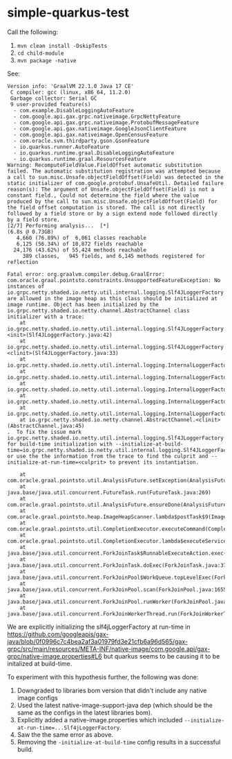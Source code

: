 # simple-quarkus-test

Call the following:

1) `mvn clean install -DskipTests`
2) `cd child-module`
3) `mvn package -native`

See:
```
Version info: 'GraalVM 22.1.0 Java 17 CE'
 C compiler: gcc (linux, x86_64, 11.2.0)
 Garbage collector: Serial GC
 9 user-provided feature(s)
  - com.example.DisableLoggingAutoFeature
  - com.google.api.gax.grpc.nativeimage.GrpcNettyFeature
  - com.google.api.gax.grpc.nativeimage.ProtobufMessageFeature
  - com.google.api.gax.nativeimage.GoogleJsonClientFeature
  - com.google.api.gax.nativeimage.OpenCensusFeature
  - com.oracle.svm.thirdparty.gson.GsonFeature
  - io.quarkus.runner.AutoFeature
  - io.quarkus.runtime.graal.DisableLoggingAutoFeature
  - io.quarkus.runtime.graal.ResourcesFeature
Warning: RecomputeFieldValue.FieldOffset automatic substitution failed. The automatic substitution registration was attempted because a call to sun.misc.Unsafe.objectFieldOffset(Field) was detected in the static initializer of com.google.protobuf.UnsafeUtil. Detailed failure reason(s): The argument of Unsafe.objectFieldOffset(Field) is not a constant field., Could not determine the field where the value produced by the call to sun.misc.Unsafe.objectFieldOffset(Field) for the field offset computation is stored. The call is not directly followed by a field store or by a sign extend node followed directly by a field store. 
[2/7] Performing analysis...  [*]                                                                        (6.8s @ 0.73GB)
   4,660 (76.89%) of  6,061 classes reachable
   6,125 (56.34%) of 10,872 fields reachable
  24,176 (43.62%) of 55,424 methods reachable
     389 classes,   945 fields, and 6,145 methods registered for reflection

Fatal error: org.graalvm.compiler.debug.GraalError: com.oracle.graal.pointsto.constraints.UnsupportedFeatureException: No instances of io.grpc.netty.shaded.io.netty.util.internal.logging.Slf4JLoggerFactory are allowed in the image heap as this class should be initialized at image runtime. Object has been initialized by the io.grpc.netty.shaded.io.netty.channel.AbstractChannel class initializer with a trace: 
 	at io.grpc.netty.shaded.io.netty.util.internal.logging.Slf4JLoggerFactory.<init>(Slf4JLoggerFactory.java:42)
	at io.grpc.netty.shaded.io.netty.util.internal.logging.Slf4JLoggerFactory.<clinit>(Slf4JLoggerFactory.java:33)
	at io.grpc.netty.shaded.io.netty.util.internal.logging.InternalLoggerFactory.useSlf4JLoggerFactory(InternalLoggerFactory.java:62)
	at io.grpc.netty.shaded.io.netty.util.internal.logging.InternalLoggerFactory.newDefaultFactory(InternalLoggerFactory.java:42)
	at io.grpc.netty.shaded.io.netty.util.internal.logging.InternalLoggerFactory.getDefaultFactory(InternalLoggerFactory.java:111)
	at io.grpc.netty.shaded.io.netty.util.internal.logging.InternalLoggerFactory.getInstance(InternalLoggerFactory.java:134)
	at io.grpc.netty.shaded.io.netty.util.internal.logging.InternalLoggerFactory.getInstance(InternalLoggerFactory.java:127)
	at io.grpc.netty.shaded.io.netty.channel.AbstractChannel.<clinit>(AbstractChannel.java:45)
.  To fix the issue mark io.grpc.netty.shaded.io.netty.util.internal.logging.Slf4JLoggerFactory for build-time initialization with --initialize-at-build-time=io.grpc.netty.shaded.io.netty.util.internal.logging.Slf4JLoggerFactory or use the the information from the trace to find the culprit and --initialize-at-run-time=<culprit> to prevent its instantiation.

	at com.oracle.graal.pointsto.util.AnalysisFuture.setException(AnalysisFuture.java:49)
	at java.base/java.util.concurrent.FutureTask.run(FutureTask.java:269)
	at com.oracle.graal.pointsto.util.AnalysisFuture.ensureDone(AnalysisFuture.java:63)
	at com.oracle.graal.pointsto.heap.ImageHeapScanner.lambda$postTask$9(ImageHeapScanner.java:611)
	at com.oracle.graal.pointsto.util.CompletionExecutor.executeCommand(CompletionExecutor.java:193)
	at com.oracle.graal.pointsto.util.CompletionExecutor.lambda$executeService$0(CompletionExecutor.java:177)
	at java.base/java.util.concurrent.ForkJoinTask$RunnableExecuteAction.exec(ForkJoinTask.java:1395)
	at java.base/java.util.concurrent.ForkJoinTask.doExec(ForkJoinTask.java:373)
	at java.base/java.util.concurrent.ForkJoinPool$WorkQueue.topLevelExec(ForkJoinPool.java:1182)
	at java.base/java.util.concurrent.ForkJoinPool.scan(ForkJoinPool.java:1655)
	at java.base/java.util.concurrent.ForkJoinPool.runWorker(ForkJoinPool.java:1622)
	at java.base/java.util.concurrent.ForkJoinWorkerThread.run(ForkJoinWorkerThread.java:165)

```

We are explicitly initializing the slf4jLoggerFactory at run-time in https://github.com/googleapis/gax-java/blob/0f0996c7c4bea2af3a01979fd3e21cfb6a96d565/gax-grpc/src/main/resources/META-INF/native-image/com.google.api/gax-grpc/native-image.properties#L6 but quarkus seems to be causing it to be initalized at build-time.


To experiment with this hypothesis further, the following was done:
1) Downgraded to libraries bom version that didn't include any native image configs
2) Used the latest native-image-support-java dep (which should be the same as the configs in the latest libraries bom).
3) Explicitly added a native-image.properties which included `--initialize-at-run-time=...Slf4jLoggerFactory`.
4) Saw the the same error as above.
5) Removing the `-initialize-at-build-time` config results in a successful build.

